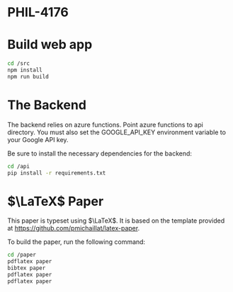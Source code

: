 # PHIL-4176

# Build web app

```bash
cd /src
npm install
npm run build
```

# The Backend

The backend relies on azure functions. Point azure functions to api directory. You must also set the GOOGLE_API_KEY environment variable to your Google API key.

Be sure to install the necessary dependencies for the backend:

```bash
cd /api
pip install -r requirements.txt
```

# $\LaTeX$ Paper

This paper is typeset using $\LaTeX$. It is based on the template provided at https://github.com/pmichaillat/latex-paper. 

To build the paper, run the following command:

```bash
cd /paper
pdflatex paper
bibtex paper
pdflatex paper
pdflatex paper
```